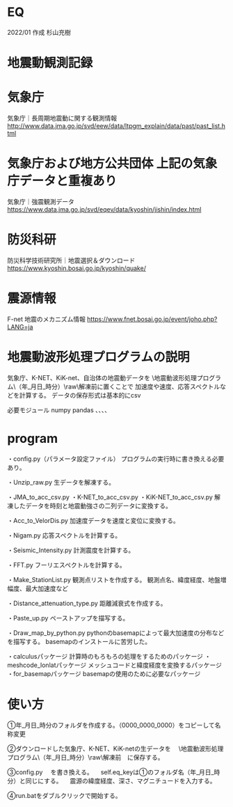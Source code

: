 # EQ
2022/01 作成
杉山充樹

# 地震動観測記録
# 気象庁
気象庁｜長周期地震動に関する観測情報
http://www.data.jma.go.jp/svd/eew/data/ltpgm_explain/data/past/past_list.html

# 気象庁および地方公共団体 上記の気象庁データと重複あり
気象庁｜強震観測データ
https://www.data.jma.go.jp/svd/eqev/data/kyoshin/jishin/index.html

# 防災科研
防災科学技術研究所｜地震選択＆ダウンロード
https://www.kyoshin.bosai.go.jp/kyoshin/quake/

# 震源情報
F-net 地震のメカニズム情報
https://www.fnet.bosai.go.jp/event/joho.php?LANG=ja









# 地震動波形処理プログラムの説明
気象庁、K-NET、KiK-net、自治体の地震動データを
\地震動波形処理プログラム\（年_月日_時分）\raw\解凍前に置くことで
加速度や速度、応答スペクトルなどを計算する。
データの保存形式は基本的にcsv

必要モジュール
numpy
pandas
、、、、




# program

・config.py（パラメータ設定ファイル）
プログラムの実行時に書き換える必要あり。

・Unzip_raw.py
生データを解凍する。

・JMA_to_acc_csv.py
・K-NET_to_acc_csv.py
・KiK-NET_to_acc_csv.py
解凍したデータを時刻と地震動強さの二列データに変換する。

・Acc_to_VelorDis.py
加速度データを速度と変位に変換する。

・Nigam.py
応答スペクトルを計算する。

・Seismic_Intensity.py
計測震度を計算する。

・FFT.py
フーリエスペクトルを計算する。

・Make_StationList.py
観測点リストを作成する。
観測点名、緯度経度、地盤増幅度、最大加速度など

・Distance_attenuation_type.py
距離減衰式を作成する。

・Paste_up.py
ペーストアップを描写する。

・Draw_map_by_python.py
pythonのbasemapによって最大加速度の分布などを描写する。
basemapのインストールに苦労した。

・calculusパッケージ
計算時のもろもろの処理をするためのパッケージ
・meshcode_lonlatパッケージ
メッシュコードと緯度経度を変換するパッケージ
・for_basemapパッケージ
basemapの使用のために必要なパッケージ



# 使い方
①年_月日_時分のフォルダを作成する。（0000_0000_0000）をコピーして名称変更

②ダウンロードした気象庁、K-NET、KiK-netの生データを
　\地震動波形処理プログラム\（年_月日_時分）\raw\解凍前　に保存する。

③config.py
　を書き換える。
　self.eq_keyは①のフォルダ名（年_月日_時分）と同じにする。
　震源の緯度経度、深さ、マグニチュードを入力する。

④run.batをダブルクリックで開始する。

